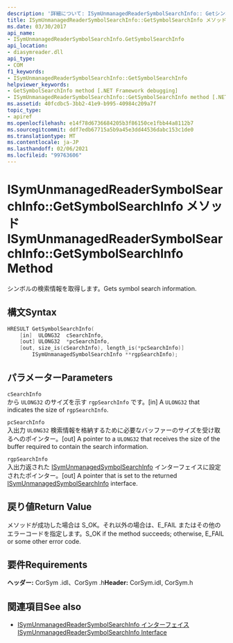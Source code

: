 ```yaml
---
description: '詳細について: ISymUnmanagedReaderSymbolSearchInfo:: Getシンボル Searchinfo メソッド'
title: ISymUnmanagedReaderSymbolSearchInfo::GetSymbolSearchInfo メソッド
ms.date: 03/30/2017
api_name:
- ISymUnmanagedReaderSymbolSearchInfo.GetSymbolSearchInfo
api_location:
- diasymreader.dll
api_type:
- COM
f1_keywords:
- ISymUnmanagedReaderSymbolSearchInfo::GetSymbolSearchInfo
helpviewer_keywords:
- GetSymbolSearchInfo method [.NET Framework debugging]
- ISymUnmanagedReaderSymbolSearchInfo::GetSymbolSearchInfo method [.NET Framework debugging]
ms.assetid: 40fcdbc5-3bb2-41e9-b995-40984c209a7f
topic_type:
- apiref
ms.openlocfilehash: e14f78d6736684205b3f86150ce1fbb44a8112b7
ms.sourcegitcommit: ddf7edb67715a5b9a45e3dd44536dabc153c1de0
ms.translationtype: MT
ms.contentlocale: ja-JP
ms.lasthandoff: 02/06/2021
ms.locfileid: "99763606"
---
```

# <a name="isymunmanagedreadersymbolsearchinfogetsymbolsearchinfo-method"></a><span data-ttu-id="507cf-103">ISymUnmanagedReaderSymbolSearchInfo::GetSymbolSearchInfo メソッド</span><span class="sxs-lookup"><span data-stu-id="507cf-103">ISymUnmanagedReaderSymbolSearchInfo::GetSymbolSearchInfo Method</span></span>

<span data-ttu-id="507cf-104">シンボルの検索情報を取得します。</span><span class="sxs-lookup"><span data-stu-id="507cf-104">Gets symbol search information.</span></span>  
  
## <a name="syntax"></a><span data-ttu-id="507cf-105">構文</span><span class="sxs-lookup"><span data-stu-id="507cf-105">Syntax</span></span>  
  
```cpp  
HRESULT GetSymbolSearchInfo(  
    [in]  ULONG32  cSearchInfo,  
    [out] ULONG32  *pcSearchInfo,  
    [out, size_is(cSearchInfo), length_is(*pcSearchInfo)]  
        ISymUnmanagedSymbolSearchInfo **rgpSearchInfo);  
```  
  
## <a name="parameters"></a><span data-ttu-id="507cf-106">パラメーター</span><span class="sxs-lookup"><span data-stu-id="507cf-106">Parameters</span></span>  

 `cSearchInfo`  
 <span data-ttu-id="507cf-107">から `ULONG32` のサイズを示す `rgpSearchInfo` です。</span><span class="sxs-lookup"><span data-stu-id="507cf-107">[in] A `ULONG32` that indicates the size of `rgpSearchInfo`.</span></span>  
  
 `pcSearchInfo`  
 <span data-ttu-id="507cf-108">入出力 `ULONG32` 検索情報を格納するために必要なバッファーのサイズを受け取るへのポインター。</span><span class="sxs-lookup"><span data-stu-id="507cf-108">[out] A pointer to a `ULONG32` that receives the size of the buffer required to contain the search information.</span></span>  
  
 `rgpSearchInfo`  
 <span data-ttu-id="507cf-109">入出力返された [ISymUnmanagedSymbolSearchInfo](isymunmanagedsymbolsearchinfo-interface.md) インターフェイスに設定されたポインター。</span><span class="sxs-lookup"><span data-stu-id="507cf-109">[out] A pointer that is set to the returned [ISymUnmanagedSymbolSearchInfo](isymunmanagedsymbolsearchinfo-interface.md) interface.</span></span>  
  
## <a name="return-value"></a><span data-ttu-id="507cf-110">戻り値</span><span class="sxs-lookup"><span data-stu-id="507cf-110">Return Value</span></span>  

 <span data-ttu-id="507cf-111">メソッドが成功した場合は S_OK。それ以外の場合は、E_FAIL またはその他のエラーコードを指定します。</span><span class="sxs-lookup"><span data-stu-id="507cf-111">S_OK if the method succeeds; otherwise, E_FAIL or some other error code.</span></span>  
  
## <a name="requirements"></a><span data-ttu-id="507cf-112">要件</span><span class="sxs-lookup"><span data-stu-id="507cf-112">Requirements</span></span>  

 <span data-ttu-id="507cf-113">**ヘッダー:** CorSym .idl、CorSym .h</span><span class="sxs-lookup"><span data-stu-id="507cf-113">**Header:** CorSym.idl, CorSym.h</span></span>  
  
## <a name="see-also"></a><span data-ttu-id="507cf-114">関連項目</span><span class="sxs-lookup"><span data-stu-id="507cf-114">See also</span></span>

- [<span data-ttu-id="507cf-115">ISymUnmanagedReaderSymbolSearchInfo インターフェイス</span><span class="sxs-lookup"><span data-stu-id="507cf-115">ISymUnmanagedReaderSymbolSearchInfo Interface</span></span>](isymunmanagedreadersymbolsearchinfo-interface.md)
